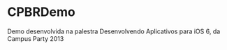 CPBRDemo
========

Demo desenvolvida na palestra Desenvolvendo Aplicativos para iOS 6, da Campus Party 2013